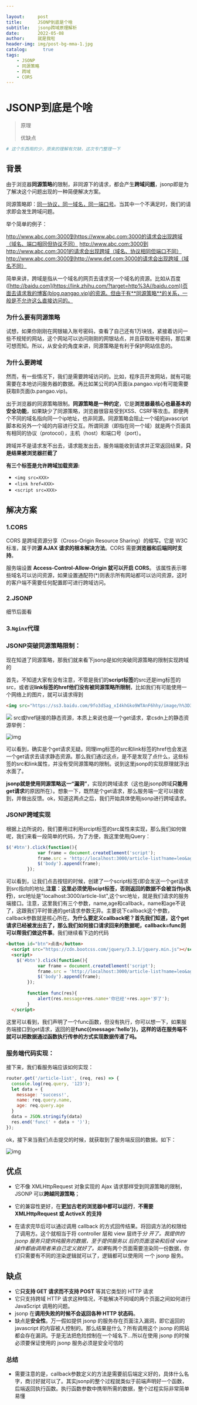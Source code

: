 ```yaml
---

layout:     post
title:      JSONP到底是个啥
subtitle:   jsonp跨域原理解析
date:       2022-05-08
author:     就是我啦
header-img: img/post-bg-mma-1.jpg
catalog: 	  true
tags:
    - JSONP    
    - 同源策略        
    - 跨域      
    - CORS
---
```


# JSONP到底是个啥

> 原理
>
> 优缺点

```sh
# 这个东西用的少，原来的理解有欠缺，这次专门整理一下
```

## 背景

由于浏览器**同源策略**的限制，非同源下的请求，都会产生**跨域问题**，jsonp即是为了解决这个问题出现的一种简便解决方案。

同源策略即：<u>同一协议，同一域名，同一端口号</u>。当其中一个不满足时，我们的请求即会发生跨域问题。

举个简单的例子：

http://www.abc.com:3000到https://www.abc.com:3000的请求会出现跨域（域名、端口相同但协议不同）
http://www.abc.com:3000到http://www.abc.com:3001的请求会出现跨域（域名、协议相同但端口不同）
http://www.abc.com:3000到http://www.def.com:3000的请求会出现跨域（域名不同）

简单来讲，跨域是指从一个域名的网页去请求另一个域名的资源。比如从百度([http://baidu.com](https://link.zhihu.com/?target=http%3A//baidu.com))页面去请求我的博客(blog.pangao.vip)的资源。但由于有**同源策略**的关系，一般是不允许这么直接访问的。

### 为什么要有同源策略

试想，如果你刚刚在网银输入账号密码，查看了自己还有1万块钱，紧接着访问一些不规矩的网站，这个网站可以访问刚刚的网银站点，并且获取账号密码，那后果可想而知。所以，从安全的角度来讲，同源策略是有利于保护网站信息的。

### 为什么要跨域

然而，有一些情况下，我们是需要跨域访问的。比如，程序员开发网站，就有可能需要在本地访问服务器的数据。再比如某公司的A页面(a.pangao.vip)有可能需要获取B页面(b.pangao.vip)。

出于浏览器的同源策略限制。**同源策略是一种约定**，它是**浏览器最核心也最基本的安全功能**，如果缺少了同源策略，浏览器很容易受到XSS、CSRF等攻击。即便两个不同的域名指向同一个ip地址，也非同源。同源策略会阻止一个域的javascript脚本和另外一个域的内容进行交互。所谓同源（即指在同一个域）就是两个页面具有相同的协议（protocol），主机（host）和端口号（port）。

跨域并不是请求发不出去，请求能发出去，服务端能收到请求并正常返回结果，**只是结果被浏览器拦截了**

**有三个标签是允许跨域加载资源:**

- `<img src=XXX>`
- `<link href=XXX>`
- `<script src=XXX>`

## 解决方案

### 1.CORS
CORS 是跨域资源分享（Cross-Origin Resource Sharing）的缩写。它是 W3C 标准，属于跨**源 AJAX 请求的根本解决方法**。CORS 需要**浏览器和后端同时支持**。

服务端设置 **Access-Control-Allow-Origin 就可以开启 CORS**。 该属性表示哪些域名可以访问资源，如果设置通配符(*)则表示所有网站都可以访问资源，这时的客户端不需要任何配置即可进行跨域访问。

### 2.JSONP

细节后面看

### 3.`Nginx`代理



### JSONP突破同源策略限制：

现在知道了同源策略，那我们就来看下jsonp是如何突破同源策略的限制实现跨域的

首先，不知道大家有没有注意，不管是我们的**script标签**的src还是img标签的src，或者说**link标签的href他们没有被同源策略所限制**，比如我们有可能使用一个网络上的图片，就可以请求得到

```html
<img src="https://ss3.baidu.com/9fo3dSag_xI4khGko9WTAnF6hhy/image/h%3D300/sign=6d0bf83bda00baa1a52c41bb7711b9b1/0b55b319ebc4b745b19f82c1c4fc1e178b8215d9.jpg">
```



<img src="https://ss3.baidu.com/9fo3dSag_xI4khGko9WTAnF6hhy/image/h%3D300/sign=6d0bf83bda00baa1a52c41bb7711b9b1/0b55b319ebc4b745b19f82c1c4fc1e178b8215d9.jpg">
src或href链接的静态资源，本质上来说也是一个get请求，拿csdn上的静态资源举例：

![img](https://gitee.com/shenyao/sohossl/raw/master/images/20180901175901119)

可以看到，确实是个get请求无疑。同理img标签的src和link标签的href也会发送一个get请求去请求静态资源。那么我们通过这点，是不是发现了点什么，这些标签的src和link属性，并没有受同源策略的限制。说到这里jsonp的实现原理就浮出水面了。

**jsonp就是使用同源策略这一“漏洞”**，实现的跨域请求（这也是jsonp跨域**只能用get请求**的原因所在）。想象一下，既然是个get请求，那么服务端一定可以接收到，并做出反馈。ok，知道这两点之后，我们开始具体使用jsonp进行跨域请求。

### JSONP跨域实现

根据上边所说的，我们要用过利用srcipt标签的src属性来实现，那么我们如何做呢，我们来看一段简单的代码，为了方便，我这里使用jQuery：

```javascript
$('#btn').click(function(){
			var frame = document.createElement('script');
			frame.src = 'http://localhost:3000/article-list?name=leo&age=30&callback=func';
			$('body').append(frame);
		});
```

可以看到，让我们点击按钮的时候，创建了一个script标签(即会发送一个get请求到src指向的地址,**注意：这里必须使用scipt标签，否则返回的数据不会被当作js执行**)，src地址是"localhost:3000/article-list",这个src地址，就是我们请求的服务端接口。注意，这里我们有三个参数，name,age和callback，name和age不说了，这跟我们平时普通的get请求参数无异。主要说下callback这个参数，callback参数就是核心所在。**为什么要定义callback呢？首先我们知道，这个get请求已经被发出去了，那么我们如何接口请求回来的数据呢，callback=func则可以帮我们做这件事**。我们继续看下边的代码 

```html
<button id="btn">点击</button>
  <script src="https://cdn.bootcss.com/jquery/3.3.1/jquery.min.js"></script>
  <script>
    $('#btn').click(function(){
			var frame = document.createElement('script');
			frame.src = 'http://localhost:3000/article-list?name=leo&age=30&callback=func';
			$('body').append(frame);
		});
		
		function func(res){
			alert(res.message+res.name+'你已经'+res.age+'岁了');
		}
  </script>
```

这里可以看到，我们声明了一个func函数，但没有执行，你可以想一下，如果服务端接口到get请求，返回的是**func({message:'hello'})，这样的话在服务端不就可以把数据通过函数执行传参的方式实现数据传递了吗。**

### 服务端代码实现：

接下来，我们看服务端应该如何实现：

```javascript
router.get('/article-list', (req, res) => {
  console.log(req.query, '123');
  let data = {
    message: 'success!',
    name: req.query.name,
    age: req.query.age
  }
  data = JSON.stringify(data)
  res.end('func(' + data + ')');
});
```

ok，接下来当我们点击提交的时候，就获取到了服务端反回的数据。如下：

![img](https://gitee.com/shenyao/sohossl/raw/master/images/20180901192227415)

## 优点

* 它不像 XMLHttpRequest 对象实现的 Ajax 请求那样受到同源策略的限制，JSONP 可以**跨越同源策略**；

* 它的兼容性更好，在**更加古老的浏览器中都可以运行**，**不需要 XMLHttpRequest 或 ActiveX 的支持**

* 在请求完毕后可以通过调用 callback 的方式回传结果。将回调方法的权限给了调用方。这个就相当于将 controller 层和 view 层终于*分 开了。我提供的 jsonp 服务只提供纯服务的数据，至于提供服务以 后的页面渲染和后续 view 操作都由调用者来自己定义就好了。如果*有两个页面需要渲染同一份数据，你们只需要有不同的渲染逻辑就可以了，逻辑都可以使用同 一个 jsonp 服务。

  

## 缺点

-  它**只支持 GET 请求而不支持 POST** 等其它类型的 HTTP 请求
- 它只支持跨域 HTTP 请求这种情况，不能解决不同域的两个页面之间如何进行 JavaScript 调用的问题。
- jsonp 在**调用失败的时候不会返回各种 HTTP 状态码**。
- 缺点是**安全性**。万一假如提供 jsonp 的服务存在页面注入漏洞，即它返回的 javascript 的内容被人控制的。那么结果是什么？所有调用这个 jsonp 的网站都会存在漏洞。于是无法把危险控制在一个域名下…所以在使用 jsonp 的时候必须要保证使用的 jsonp 服务必须是安全可信的

### 总结

- 需要注意的是，callback参数定义的方法是需要前后端定义好的，具体什么名字，商讨好就可以了。其实jsonp的整个过程就类似于前端声明好一个函数，后端返回执行函数。执行函数参数中携带所需的数据，整个过程实际非常简单易懂

  
